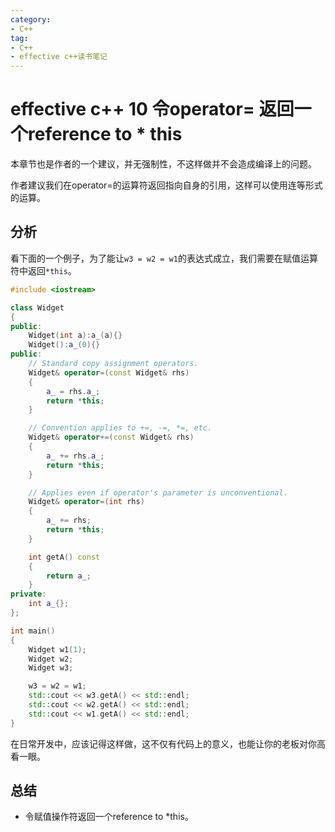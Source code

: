 ```yaml
---
category: 
- C++
tag:
- C++
- effective c++读书笔记
---
```


# effective c++ 10 令operator= 返回一个reference to * this

本章节也是作者的一个建议，并无强制性，不这样做并不会造成编译上的问题。

作者建议我们在operator=的运算符返回指向自身的引用，这样可以使用连等形式的运算。

## 分析

看下面的一个例子，为了能让```w3 = w2 = w1```的表达式成立，我们需要在赋值运算符中返回```*this```。

```cpp
#include <iostream>

class Widget
{
public:
    Widget(int a):a_(a){}
    Widget():a_(0){}
public:
	// Standard copy assignment operators.
	Widget& operator=(const Widget& rhs)
	{
        a_ = rhs.a_;
		return *this;
	}

	// Convention applies to +=, -=, *=, etc.
	Widget& operator+=(const Widget& rhs)
	{
        a_ += rhs.a_;
		return *this;
	}

	// Applies even if operator's parameter is unconventional.
	Widget& operator=(int rhs)
	{
        a_ += rhs;
		return *this;
	}

    int getA() const
    {
        return a_;
    } 
private:
    int a_{};
};

int main()
{
    Widget w1(1);
    Widget w2;
    Widget w3;

    w3 = w2 = w1;
    std::cout << w3.getA() << std::endl;
    std::cout << w2.getA() << std::endl;
    std::cout << w1.getA() << std::endl;
}
```

在日常开发中，应该记得这样做，这不仅有代码上的意义，也能让你的老板对你高看一眼。


## 总结
- 令赋值操作符返回一个reference to *this。
